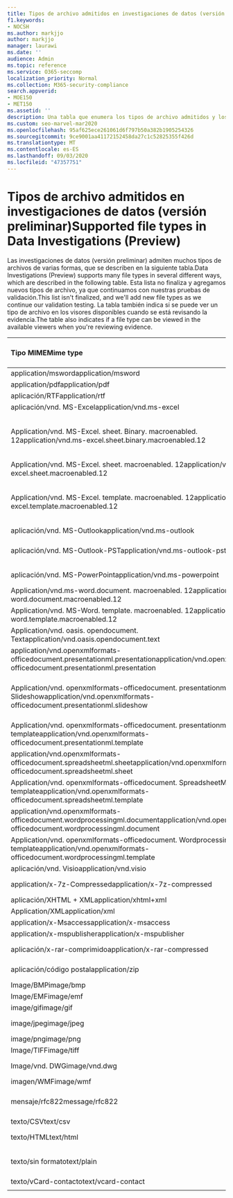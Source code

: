 ```yaml
---
title: Tipos de archivo admitidos en investigaciones de datos (versión preliminar)
f1.keywords:
- NOCSH
ms.author: markjjo
author: markjjo
manager: laurawi
ms.date: ''
audience: Admin
ms.topic: reference
ms.service: O365-seccomp
localization_priority: Normal
ms.collection: M365-security-compliance
search.appverid:
- MOE150
- MET150
ms.assetid: ''
description: Una tabla que enumera los tipos de archivo admitidos y los visores que se pueden ver en para las investigaciones de datos (versión preliminar).
ms.custom: seo-marvel-mar2020
ms.openlocfilehash: 95af625ece261061d6f797b50a382b1905254326
ms.sourcegitcommit: 9ce9001aa41172152458da27c1c52825355f426d
ms.translationtype: MT
ms.contentlocale: es-ES
ms.lasthandoff: 09/03/2020
ms.locfileid: "47357751"
---
```

# <a name="supported-file-types-in-data-investigations-preview"></a><span data-ttu-id="024c5-103">Tipos de archivo admitidos en investigaciones de datos (versión preliminar)</span><span class="sxs-lookup"><span data-stu-id="024c5-103">Supported file types in Data Investigations (Preview)</span></span>

<span data-ttu-id="024c5-104">Las investigaciones de datos (versión preliminar) admiten muchos tipos de archivos de varias formas, que se describen en la siguiente tabla.</span><span class="sxs-lookup"><span data-stu-id="024c5-104">Data Investigations (Preview) supports many file types in several different ways, which are described in the following table.</span></span> <span data-ttu-id="024c5-105">Esta lista no finaliza y agregamos nuevos tipos de archivo, ya que continuamos con nuestras pruebas de validación.</span><span class="sxs-lookup"><span data-stu-id="024c5-105">This list isn't finalized, and we'll add new file types as we continue our validation testing.</span></span> <span data-ttu-id="024c5-106">La tabla también indica si se puede ver un tipo de archivo en los visores disponibles cuando se está revisando la evidencia.</span><span class="sxs-lookup"><span data-stu-id="024c5-106">The table also indicates if a file type can be viewed in the available viewers when you're reviewing evidence.</span></span>

| <span data-ttu-id="024c5-107">Tipo MIME</span><span class="sxs-lookup"><span data-stu-id="024c5-107">Mime type</span></span> | <span data-ttu-id="024c5-108">Clase File</span><span class="sxs-lookup"><span data-stu-id="024c5-108">File class</span></span> | <span data-ttu-id="024c5-109">Visor nativo</span><span class="sxs-lookup"><span data-stu-id="024c5-109">Native viewer</span></span> | <span data-ttu-id="024c5-110">Visor de texto</span><span class="sxs-lookup"><span data-stu-id="024c5-110">Text viewer</span></span> | <span data-ttu-id="024c5-111">Visor de anotaciones</span><span class="sxs-lookup"><span data-stu-id="024c5-111">Annotate viewer</span></span> | <span data-ttu-id="024c5-112">Extracción de contenedores</span><span class="sxs-lookup"><span data-stu-id="024c5-112">Container extraction</span></span> | <span data-ttu-id="024c5-113">Extensiones</span><span class="sxs-lookup"><span data-stu-id="024c5-113">Extensions</span></span> |
| :- | :- | :- | :- | :- | :- | :- |
| <span data-ttu-id="024c5-114">application/msword</span><span class="sxs-lookup"><span data-stu-id="024c5-114">application/msword</span></span> | <span data-ttu-id="024c5-115">Documento</span><span class="sxs-lookup"><span data-stu-id="024c5-115">Document</span></span> | <span data-ttu-id="024c5-116">Sí</span><span class="sxs-lookup"><span data-stu-id="024c5-116">Yes</span></span> | <span data-ttu-id="024c5-117">Sí</span><span class="sxs-lookup"><span data-stu-id="024c5-117">Yes</span></span> | <span data-ttu-id="024c5-118">Sí</span><span class="sxs-lookup"><span data-stu-id="024c5-118">Yes</span></span> | <span data-ttu-id="024c5-119">No</span><span class="sxs-lookup"><span data-stu-id="024c5-119">No</span></span> | <span data-ttu-id="024c5-120">. doc;. dat</span><span class="sxs-lookup"><span data-stu-id="024c5-120">.doc; .dat</span></span> |
| <span data-ttu-id="024c5-121">application/pdf</span><span class="sxs-lookup"><span data-stu-id="024c5-121">application/pdf</span></span> | <span data-ttu-id="024c5-122">Documento</span><span class="sxs-lookup"><span data-stu-id="024c5-122">Document</span></span> | <span data-ttu-id="024c5-123">Sí</span><span class="sxs-lookup"><span data-stu-id="024c5-123">Yes</span></span> | <span data-ttu-id="024c5-124">Sí</span><span class="sxs-lookup"><span data-stu-id="024c5-124">Yes</span></span> | <span data-ttu-id="024c5-125">Sí</span><span class="sxs-lookup"><span data-stu-id="024c5-125">Yes</span></span> | <span data-ttu-id="024c5-126">No</span><span class="sxs-lookup"><span data-stu-id="024c5-126">No</span></span> | <span data-ttu-id="024c5-127">.pdf</span><span class="sxs-lookup"><span data-stu-id="024c5-127">.pdf</span></span> |
| <span data-ttu-id="024c5-128">aplicación/RTF</span><span class="sxs-lookup"><span data-stu-id="024c5-128">application/rtf</span></span> | <span data-ttu-id="024c5-129">Documento</span><span class="sxs-lookup"><span data-stu-id="024c5-129">Document</span></span> | <span data-ttu-id="024c5-130">Sí</span><span class="sxs-lookup"><span data-stu-id="024c5-130">Yes</span></span> | <span data-ttu-id="024c5-131">Sí</span><span class="sxs-lookup"><span data-stu-id="024c5-131">Yes</span></span> | <span data-ttu-id="024c5-132">Sí</span><span class="sxs-lookup"><span data-stu-id="024c5-132">Yes</span></span> | <span data-ttu-id="024c5-133">No</span><span class="sxs-lookup"><span data-stu-id="024c5-133">No</span></span> | <span data-ttu-id="024c5-134">. rtf;. doc</span><span class="sxs-lookup"><span data-stu-id="024c5-134">.rtf;.doc</span></span> |
| <span data-ttu-id="024c5-135">aplicación/vnd. MS-Excel</span><span class="sxs-lookup"><span data-stu-id="024c5-135">application/vnd.ms-excel</span></span> | <span data-ttu-id="024c5-136">Documento</span><span class="sxs-lookup"><span data-stu-id="024c5-136">Document</span></span> | <span data-ttu-id="024c5-137">Sí</span><span class="sxs-lookup"><span data-stu-id="024c5-137">Yes</span></span> | <span data-ttu-id="024c5-138">Sí</span><span class="sxs-lookup"><span data-stu-id="024c5-138">Yes</span></span> | <span data-ttu-id="024c5-139">Sí</span><span class="sxs-lookup"><span data-stu-id="024c5-139">Yes</span></span> | <span data-ttu-id="024c5-140">No</span><span class="sxs-lookup"><span data-stu-id="024c5-140">No</span></span> | <span data-ttu-id="024c5-141">. xls;. dat</span><span class="sxs-lookup"><span data-stu-id="024c5-141">.xls; .dat</span></span> |
| <span data-ttu-id="024c5-142">Application/vnd. MS-Excel. sheet. Binary. macroenabled. 12</span><span class="sxs-lookup"><span data-stu-id="024c5-142">application/vnd.ms-excel.sheet.binary.macroenabled.12</span></span> | <span data-ttu-id="024c5-143">Formato de la productividad y el documento abierto</span><span class="sxs-lookup"><span data-stu-id="024c5-143">Productivity / Open Document Format</span></span> | <span data-ttu-id="024c5-144">Sí</span><span class="sxs-lookup"><span data-stu-id="024c5-144">Yes</span></span> | <span data-ttu-id="024c5-145">Sí</span><span class="sxs-lookup"><span data-stu-id="024c5-145">Yes</span></span> | <span data-ttu-id="024c5-146">No</span><span class="sxs-lookup"><span data-stu-id="024c5-146">No</span></span> | <span data-ttu-id="024c5-147">No</span><span class="sxs-lookup"><span data-stu-id="024c5-147">No</span></span> | <span data-ttu-id="024c5-148">.xlsb</span><span class="sxs-lookup"><span data-stu-id="024c5-148">.xlsb</span></span> |
| <span data-ttu-id="024c5-149">Application/vnd. MS-Excel. sheet. macroenabled. 12</span><span class="sxs-lookup"><span data-stu-id="024c5-149">application/vnd.ms-excel.sheet.macroenabled.12</span></span> | <span data-ttu-id="024c5-150">Documento</span><span class="sxs-lookup"><span data-stu-id="024c5-150">Document</span></span> | <span data-ttu-id="024c5-151">Sí</span><span class="sxs-lookup"><span data-stu-id="024c5-151">Yes</span></span> | <span data-ttu-id="024c5-152">Sí</span><span class="sxs-lookup"><span data-stu-id="024c5-152">Yes</span></span> | <span data-ttu-id="024c5-153">Sí</span><span class="sxs-lookup"><span data-stu-id="024c5-153">Yes</span></span> | <span data-ttu-id="024c5-154">No</span><span class="sxs-lookup"><span data-stu-id="024c5-154">No</span></span> | <span data-ttu-id="024c5-155">. xlsm</span><span class="sxs-lookup"><span data-stu-id="024c5-155">.xlsm</span></span> |
| <span data-ttu-id="024c5-156">Application/vnd. MS-Excel. template. macroenabled. 12</span><span class="sxs-lookup"><span data-stu-id="024c5-156">application/vnd.ms-excel.template.macroenabled.12</span></span> | <span data-ttu-id="024c5-157">Formato de la productividad y el documento abierto</span><span class="sxs-lookup"><span data-stu-id="024c5-157">Productivity / Open Document Format</span></span> | <span data-ttu-id="024c5-158">No</span><span class="sxs-lookup"><span data-stu-id="024c5-158">No</span></span> | <span data-ttu-id="024c5-159">Sí</span><span class="sxs-lookup"><span data-stu-id="024c5-159">Yes</span></span> | <span data-ttu-id="024c5-160">No</span><span class="sxs-lookup"><span data-stu-id="024c5-160">No</span></span> | <span data-ttu-id="024c5-161">No</span><span class="sxs-lookup"><span data-stu-id="024c5-161">No</span></span> | <span data-ttu-id="024c5-162">. xltm</span><span class="sxs-lookup"><span data-stu-id="024c5-162">.xltm</span></span> |
| <span data-ttu-id="024c5-163">aplicación/vnd. MS-Outlook</span><span class="sxs-lookup"><span data-stu-id="024c5-163">application/vnd.ms-outlook</span></span> | <span data-ttu-id="024c5-164">Productividad</span><span class="sxs-lookup"><span data-stu-id="024c5-164">Productivity</span></span> | <span data-ttu-id="024c5-165">No</span><span class="sxs-lookup"><span data-stu-id="024c5-165">No</span></span> | <span data-ttu-id="024c5-166">No</span><span class="sxs-lookup"><span data-stu-id="024c5-166">No</span></span> | <span data-ttu-id="024c5-167">No</span><span class="sxs-lookup"><span data-stu-id="024c5-167">No</span></span> | <span data-ttu-id="024c5-168">No</span><span class="sxs-lookup"><span data-stu-id="024c5-168">No</span></span> | <span data-ttu-id="024c5-169">. msg</span><span class="sxs-lookup"><span data-stu-id="024c5-169">.msg</span></span> |
| <span data-ttu-id="024c5-170">aplicación/vnd. MS-Outlook-PST</span><span class="sxs-lookup"><span data-stu-id="024c5-170">application/vnd.ms-outlook-pst</span></span> | <span data-ttu-id="024c5-171">Productividad y colaboración</span><span class="sxs-lookup"><span data-stu-id="024c5-171">Productivity / Collaboration</span></span> | <span data-ttu-id="024c5-172">No</span><span class="sxs-lookup"><span data-stu-id="024c5-172">No</span></span> | <span data-ttu-id="024c5-173">No</span><span class="sxs-lookup"><span data-stu-id="024c5-173">No</span></span> | <span data-ttu-id="024c5-174">No</span><span class="sxs-lookup"><span data-stu-id="024c5-174">No</span></span> | <span data-ttu-id="024c5-175">Sí</span><span class="sxs-lookup"><span data-stu-id="024c5-175">Yes</span></span> | <span data-ttu-id="024c5-176">.pst</span><span class="sxs-lookup"><span data-stu-id="024c5-176">.pst</span></span> |
| <span data-ttu-id="024c5-177">aplicación/vnd. MS-PowerPoint</span><span class="sxs-lookup"><span data-stu-id="024c5-177">application/vnd.ms-powerpoint</span></span> | <span data-ttu-id="024c5-178">Documento</span><span class="sxs-lookup"><span data-stu-id="024c5-178">Document</span></span> | <span data-ttu-id="024c5-179">Sí</span><span class="sxs-lookup"><span data-stu-id="024c5-179">Yes</span></span> | <span data-ttu-id="024c5-180">Sí</span><span class="sxs-lookup"><span data-stu-id="024c5-180">Yes</span></span> | <span data-ttu-id="024c5-181">Sí</span><span class="sxs-lookup"><span data-stu-id="024c5-181">Yes</span></span> | <span data-ttu-id="024c5-182">No</span><span class="sxs-lookup"><span data-stu-id="024c5-182">No</span></span> | <span data-ttu-id="024c5-183">. ppt;. PPS;. pase</span><span class="sxs-lookup"><span data-stu-id="024c5-183">.ppt; .pps;.pot</span></span> |
| <span data-ttu-id="024c5-184">Application/vnd.ms-word.document. macroenabled. 12</span><span class="sxs-lookup"><span data-stu-id="024c5-184">application/vnd.ms-word.document.macroenabled.12</span></span> | <span data-ttu-id="024c5-185">Documento</span><span class="sxs-lookup"><span data-stu-id="024c5-185">Document</span></span> | <span data-ttu-id="024c5-186">Sí</span><span class="sxs-lookup"><span data-stu-id="024c5-186">Yes</span></span> | <span data-ttu-id="024c5-187">Sí</span><span class="sxs-lookup"><span data-stu-id="024c5-187">Yes</span></span> | <span data-ttu-id="024c5-188">Sí</span><span class="sxs-lookup"><span data-stu-id="024c5-188">Yes</span></span> | <span data-ttu-id="024c5-189">No</span><span class="sxs-lookup"><span data-stu-id="024c5-189">No</span></span> | <span data-ttu-id="024c5-190">.docm</span><span class="sxs-lookup"><span data-stu-id="024c5-190">.docm</span></span> |
| <span data-ttu-id="024c5-191">Application/vnd. MS-Word. template. macroenabled. 12</span><span class="sxs-lookup"><span data-stu-id="024c5-191">application/vnd.ms-word.template.macroenabled.12</span></span> | <span data-ttu-id="024c5-192">Documento</span><span class="sxs-lookup"><span data-stu-id="024c5-192">Document</span></span> | <span data-ttu-id="024c5-193">Sí</span><span class="sxs-lookup"><span data-stu-id="024c5-193">Yes</span></span> | <span data-ttu-id="024c5-194">Sí</span><span class="sxs-lookup"><span data-stu-id="024c5-194">Yes</span></span> | <span data-ttu-id="024c5-195">Sí</span><span class="sxs-lookup"><span data-stu-id="024c5-195">Yes</span></span> | <span data-ttu-id="024c5-196">No</span><span class="sxs-lookup"><span data-stu-id="024c5-196">No</span></span> | <span data-ttu-id="024c5-197">. dotm</span><span class="sxs-lookup"><span data-stu-id="024c5-197">.dotm</span></span> |
| <span data-ttu-id="024c5-198">Application/vnd. oasis. opendocument. Text</span><span class="sxs-lookup"><span data-stu-id="024c5-198">application/vnd.oasis.opendocument.text</span></span> | <span data-ttu-id="024c5-199">Documento</span><span class="sxs-lookup"><span data-stu-id="024c5-199">Document</span></span> | <span data-ttu-id="024c5-200">Sí</span><span class="sxs-lookup"><span data-stu-id="024c5-200">Yes</span></span> | <span data-ttu-id="024c5-201">Sí</span><span class="sxs-lookup"><span data-stu-id="024c5-201">Yes</span></span> | <span data-ttu-id="024c5-202">Sí</span><span class="sxs-lookup"><span data-stu-id="024c5-202">Yes</span></span> | <span data-ttu-id="024c5-203">No</span><span class="sxs-lookup"><span data-stu-id="024c5-203">No</span></span> | <span data-ttu-id="024c5-204">ODT</span><span class="sxs-lookup"><span data-stu-id="024c5-204">.odt;</span></span>  |
| <span data-ttu-id="024c5-205">application/vnd.openxmlformats-officedocument.presentationml.presentation</span><span class="sxs-lookup"><span data-stu-id="024c5-205">application/vnd.openxmlformats-officedocument.presentationml.presentation</span></span> | <span data-ttu-id="024c5-206">Documento</span><span class="sxs-lookup"><span data-stu-id="024c5-206">Document</span></span> | <span data-ttu-id="024c5-207">Sí</span><span class="sxs-lookup"><span data-stu-id="024c5-207">Yes</span></span> | <span data-ttu-id="024c5-208">Sí</span><span class="sxs-lookup"><span data-stu-id="024c5-208">Yes</span></span> | <span data-ttu-id="024c5-209">Sí</span><span class="sxs-lookup"><span data-stu-id="024c5-209">Yes</span></span> | <span data-ttu-id="024c5-210">No</span><span class="sxs-lookup"><span data-stu-id="024c5-210">No</span></span> | <span data-ttu-id="024c5-211">.pptx</span><span class="sxs-lookup"><span data-stu-id="024c5-211">.pptx</span></span> |
| <span data-ttu-id="024c5-212">Application/vnd. openxmlformats-officedocument. presentationml. Slideshow</span><span class="sxs-lookup"><span data-stu-id="024c5-212">application/vnd.openxmlformats-officedocument.presentationml.slideshow</span></span> | <span data-ttu-id="024c5-213">Formato de la productividad y el documento abierto</span><span class="sxs-lookup"><span data-stu-id="024c5-213">Productivity / Open Document Format</span></span> | <span data-ttu-id="024c5-214">Sí</span><span class="sxs-lookup"><span data-stu-id="024c5-214">Yes</span></span> | <span data-ttu-id="024c5-215">Sí</span><span class="sxs-lookup"><span data-stu-id="024c5-215">Yes</span></span> | <span data-ttu-id="024c5-216">Sí</span><span class="sxs-lookup"><span data-stu-id="024c5-216">Yes</span></span> | <span data-ttu-id="024c5-217">No</span><span class="sxs-lookup"><span data-stu-id="024c5-217">No</span></span> | <span data-ttu-id="024c5-218">. ppsx</span><span class="sxs-lookup"><span data-stu-id="024c5-218">.ppsx</span></span> |
| <span data-ttu-id="024c5-219">Application/vnd. openxmlformats-officedocument. presentationml. template</span><span class="sxs-lookup"><span data-stu-id="024c5-219">application/vnd.openxmlformats-officedocument.presentationml.template</span></span> | <span data-ttu-id="024c5-220">Documento</span><span class="sxs-lookup"><span data-stu-id="024c5-220">Document</span></span> | <span data-ttu-id="024c5-221">Sí</span><span class="sxs-lookup"><span data-stu-id="024c5-221">Yes</span></span> | <span data-ttu-id="024c5-222">Sí</span><span class="sxs-lookup"><span data-stu-id="024c5-222">Yes</span></span> | <span data-ttu-id="024c5-223">Sí</span><span class="sxs-lookup"><span data-stu-id="024c5-223">Yes</span></span> | <span data-ttu-id="024c5-224">No</span><span class="sxs-lookup"><span data-stu-id="024c5-224">No</span></span> | <span data-ttu-id="024c5-225">. potx</span><span class="sxs-lookup"><span data-stu-id="024c5-225">.potx</span></span> |
| <span data-ttu-id="024c5-226">application/vnd.openxmlformats-officedocument.spreadsheetml.sheet</span><span class="sxs-lookup"><span data-stu-id="024c5-226">application/vnd.openxmlformats-officedocument.spreadsheetml.sheet</span></span> | <span data-ttu-id="024c5-227">Documento</span><span class="sxs-lookup"><span data-stu-id="024c5-227">Document</span></span> | <span data-ttu-id="024c5-228">Sí</span><span class="sxs-lookup"><span data-stu-id="024c5-228">Yes</span></span> | <span data-ttu-id="024c5-229">Sí</span><span class="sxs-lookup"><span data-stu-id="024c5-229">Yes</span></span> | <span data-ttu-id="024c5-230">Sí</span><span class="sxs-lookup"><span data-stu-id="024c5-230">Yes</span></span> | <span data-ttu-id="024c5-231">No</span><span class="sxs-lookup"><span data-stu-id="024c5-231">No</span></span> | <span data-ttu-id="024c5-232">.xlsx</span><span class="sxs-lookup"><span data-stu-id="024c5-232">.xlsx</span></span> |
| <span data-ttu-id="024c5-233">Application/vnd. openxmlformats-officedocument. SpreadsheetML. template</span><span class="sxs-lookup"><span data-stu-id="024c5-233">application/vnd.openxmlformats-officedocument.spreadsheetml.template</span></span> | <span data-ttu-id="024c5-234">Documento</span><span class="sxs-lookup"><span data-stu-id="024c5-234">Document</span></span> | <span data-ttu-id="024c5-235">Sí</span><span class="sxs-lookup"><span data-stu-id="024c5-235">Yes</span></span> | <span data-ttu-id="024c5-236">Sí</span><span class="sxs-lookup"><span data-stu-id="024c5-236">Yes</span></span> | <span data-ttu-id="024c5-237">Sí</span><span class="sxs-lookup"><span data-stu-id="024c5-237">Yes</span></span> | <span data-ttu-id="024c5-238">No</span><span class="sxs-lookup"><span data-stu-id="024c5-238">No</span></span> | <span data-ttu-id="024c5-239">. xltx</span><span class="sxs-lookup"><span data-stu-id="024c5-239">.xltx</span></span> |
| <span data-ttu-id="024c5-240">application/vnd.openxmlformats-officedocument.wordprocessingml.document</span><span class="sxs-lookup"><span data-stu-id="024c5-240">application/vnd.openxmlformats-officedocument.wordprocessingml.document</span></span> | <span data-ttu-id="024c5-241">Documento</span><span class="sxs-lookup"><span data-stu-id="024c5-241">Document</span></span> | <span data-ttu-id="024c5-242">Sí</span><span class="sxs-lookup"><span data-stu-id="024c5-242">Yes</span></span> | <span data-ttu-id="024c5-243">Sí</span><span class="sxs-lookup"><span data-stu-id="024c5-243">Yes</span></span> | <span data-ttu-id="024c5-244">Sí</span><span class="sxs-lookup"><span data-stu-id="024c5-244">Yes</span></span> | <span data-ttu-id="024c5-245">No</span><span class="sxs-lookup"><span data-stu-id="024c5-245">No</span></span> | <span data-ttu-id="024c5-246">.docx</span><span class="sxs-lookup"><span data-stu-id="024c5-246">.docx</span></span> |
| <span data-ttu-id="024c5-247">Application/vnd. openxmlformats-officedocument. WordprocessingML. template</span><span class="sxs-lookup"><span data-stu-id="024c5-247">application/vnd.openxmlformats-officedocument.wordprocessingml.template</span></span> | <span data-ttu-id="024c5-248">Documento</span><span class="sxs-lookup"><span data-stu-id="024c5-248">Document</span></span> | <span data-ttu-id="024c5-249">Sí</span><span class="sxs-lookup"><span data-stu-id="024c5-249">Yes</span></span> | <span data-ttu-id="024c5-250">Sí</span><span class="sxs-lookup"><span data-stu-id="024c5-250">Yes</span></span> | <span data-ttu-id="024c5-251">Sí</span><span class="sxs-lookup"><span data-stu-id="024c5-251">Yes</span></span> | <span data-ttu-id="024c5-252">No</span><span class="sxs-lookup"><span data-stu-id="024c5-252">No</span></span> | <span data-ttu-id="024c5-253">. dotx</span><span class="sxs-lookup"><span data-stu-id="024c5-253">.dotx</span></span> |
| <span data-ttu-id="024c5-254">aplicación/vnd. Visio</span><span class="sxs-lookup"><span data-stu-id="024c5-254">application/vnd.visio</span></span> | <span data-ttu-id="024c5-255">Documento</span><span class="sxs-lookup"><span data-stu-id="024c5-255">Document</span></span> | <span data-ttu-id="024c5-256">Sí</span><span class="sxs-lookup"><span data-stu-id="024c5-256">Yes</span></span> | <span data-ttu-id="024c5-257">Sí</span><span class="sxs-lookup"><span data-stu-id="024c5-257">Yes</span></span> | <span data-ttu-id="024c5-258">Sí</span><span class="sxs-lookup"><span data-stu-id="024c5-258">Yes</span></span> | <span data-ttu-id="024c5-259">No</span><span class="sxs-lookup"><span data-stu-id="024c5-259">No</span></span> | <span data-ttu-id="024c5-260">. VSD</span><span class="sxs-lookup"><span data-stu-id="024c5-260">.vsd</span></span> |
| <span data-ttu-id="024c5-261">application/x-7z-Compressed</span><span class="sxs-lookup"><span data-stu-id="024c5-261">application/x-7z-compressed</span></span> | <span data-ttu-id="024c5-262">Archivo/contenedor</span><span class="sxs-lookup"><span data-stu-id="024c5-262">Archive / Container</span></span> | <span data-ttu-id="024c5-263">No</span><span class="sxs-lookup"><span data-stu-id="024c5-263">No</span></span> | <span data-ttu-id="024c5-264">No</span><span class="sxs-lookup"><span data-stu-id="024c5-264">No</span></span> | <span data-ttu-id="024c5-265">No</span><span class="sxs-lookup"><span data-stu-id="024c5-265">No</span></span> | <span data-ttu-id="024c5-266">Sí</span><span class="sxs-lookup"><span data-stu-id="024c5-266">Yes</span></span> | <span data-ttu-id="024c5-267">.7z</span><span class="sxs-lookup"><span data-stu-id="024c5-267">.7z</span></span> |
| <span data-ttu-id="024c5-268">aplicación/XHTML + XML</span><span class="sxs-lookup"><span data-stu-id="024c5-268">application/xhtml+xml</span></span> | <span data-ttu-id="024c5-269">Documento</span><span class="sxs-lookup"><span data-stu-id="024c5-269">Document</span></span> | <span data-ttu-id="024c5-270">Sí</span><span class="sxs-lookup"><span data-stu-id="024c5-270">Yes</span></span> | <span data-ttu-id="024c5-271">Sí</span><span class="sxs-lookup"><span data-stu-id="024c5-271">Yes</span></span> | <span data-ttu-id="024c5-272">Sí</span><span class="sxs-lookup"><span data-stu-id="024c5-272">Yes</span></span> | <span data-ttu-id="024c5-273">No</span><span class="sxs-lookup"><span data-stu-id="024c5-273">No</span></span> | <span data-ttu-id="024c5-274">. XHTML</span><span class="sxs-lookup"><span data-stu-id="024c5-274">.xhtml</span></span> |
| <span data-ttu-id="024c5-275">Application/XML</span><span class="sxs-lookup"><span data-stu-id="024c5-275">application/xml</span></span> | <span data-ttu-id="024c5-276">Documento</span><span class="sxs-lookup"><span data-stu-id="024c5-276">Document</span></span> | <span data-ttu-id="024c5-277">Sí</span><span class="sxs-lookup"><span data-stu-id="024c5-277">Yes</span></span> | <span data-ttu-id="024c5-278">Sí</span><span class="sxs-lookup"><span data-stu-id="024c5-278">Yes</span></span> | <span data-ttu-id="024c5-279">Sí</span><span class="sxs-lookup"><span data-stu-id="024c5-279">Yes</span></span> | <span data-ttu-id="024c5-280">No</span><span class="sxs-lookup"><span data-stu-id="024c5-280">No</span></span> | <span data-ttu-id="024c5-281">. XML</span><span class="sxs-lookup"><span data-stu-id="024c5-281">.xml</span></span> |
| <span data-ttu-id="024c5-282">application/x-Msaccess</span><span class="sxs-lookup"><span data-stu-id="024c5-282">application/x-msaccess</span></span> | <span data-ttu-id="024c5-283">Documento</span><span class="sxs-lookup"><span data-stu-id="024c5-283">Document</span></span> | <span data-ttu-id="024c5-284">Sí</span><span class="sxs-lookup"><span data-stu-id="024c5-284">Yes</span></span> | <span data-ttu-id="024c5-285">Sí</span><span class="sxs-lookup"><span data-stu-id="024c5-285">Yes</span></span> | <span data-ttu-id="024c5-286">Sí</span><span class="sxs-lookup"><span data-stu-id="024c5-286">Yes</span></span> | <span data-ttu-id="024c5-287">No</span><span class="sxs-lookup"><span data-stu-id="024c5-287">No</span></span> | <span data-ttu-id="024c5-288">.mdb</span><span class="sxs-lookup"><span data-stu-id="024c5-288">.mdb</span></span> |
| <span data-ttu-id="024c5-289">application/x-mspublisher</span><span class="sxs-lookup"><span data-stu-id="024c5-289">application/x-mspublisher</span></span> | <span data-ttu-id="024c5-290">Documento</span><span class="sxs-lookup"><span data-stu-id="024c5-290">Document</span></span> | <span data-ttu-id="024c5-291">Sí</span><span class="sxs-lookup"><span data-stu-id="024c5-291">Yes</span></span> | <span data-ttu-id="024c5-292">Sí</span><span class="sxs-lookup"><span data-stu-id="024c5-292">Yes</span></span> | <span data-ttu-id="024c5-293">Sí</span><span class="sxs-lookup"><span data-stu-id="024c5-293">Yes</span></span> | <span data-ttu-id="024c5-294">No</span><span class="sxs-lookup"><span data-stu-id="024c5-294">No</span></span> | <span data-ttu-id="024c5-295">. pub</span><span class="sxs-lookup"><span data-stu-id="024c5-295">.pub</span></span> |
| <span data-ttu-id="024c5-296">aplicación/x-rar-comprimido</span><span class="sxs-lookup"><span data-stu-id="024c5-296">application/x-rar-compressed</span></span> | <span data-ttu-id="024c5-297">Archivo/contenedor</span><span class="sxs-lookup"><span data-stu-id="024c5-297">Archive / Container</span></span> | <span data-ttu-id="024c5-298">No</span><span class="sxs-lookup"><span data-stu-id="024c5-298">No</span></span> | <span data-ttu-id="024c5-299">No</span><span class="sxs-lookup"><span data-stu-id="024c5-299">No</span></span> | <span data-ttu-id="024c5-300">No</span><span class="sxs-lookup"><span data-stu-id="024c5-300">No</span></span> | <span data-ttu-id="024c5-301">Sí</span><span class="sxs-lookup"><span data-stu-id="024c5-301">Yes</span></span> | <span data-ttu-id="024c5-302">. rar</span><span class="sxs-lookup"><span data-stu-id="024c5-302">.rar</span></span> |
| <span data-ttu-id="024c5-303">aplicación/código postal</span><span class="sxs-lookup"><span data-stu-id="024c5-303">application/zip</span></span> | <span data-ttu-id="024c5-304">Archivo/contenedor</span><span class="sxs-lookup"><span data-stu-id="024c5-304">Archive / Container</span></span> | <span data-ttu-id="024c5-305">No</span><span class="sxs-lookup"><span data-stu-id="024c5-305">No</span></span> | <span data-ttu-id="024c5-306">No</span><span class="sxs-lookup"><span data-stu-id="024c5-306">No</span></span> | <span data-ttu-id="024c5-307">No</span><span class="sxs-lookup"><span data-stu-id="024c5-307">No</span></span> | <span data-ttu-id="024c5-308">Sí</span><span class="sxs-lookup"><span data-stu-id="024c5-308">Yes</span></span> | <span data-ttu-id="024c5-309">.zip</span><span class="sxs-lookup"><span data-stu-id="024c5-309">.zip</span></span> |
| <span data-ttu-id="024c5-310">Image/BMP</span><span class="sxs-lookup"><span data-stu-id="024c5-310">image/bmp</span></span> | <span data-ttu-id="024c5-311">Imagen</span><span class="sxs-lookup"><span data-stu-id="024c5-311">Image</span></span> | <span data-ttu-id="024c5-312">Sí</span><span class="sxs-lookup"><span data-stu-id="024c5-312">Yes</span></span> | <span data-ttu-id="024c5-313">Sí</span><span class="sxs-lookup"><span data-stu-id="024c5-313">Yes</span></span> | <span data-ttu-id="024c5-314">Sí</span><span class="sxs-lookup"><span data-stu-id="024c5-314">Yes</span></span> | <span data-ttu-id="024c5-315">No</span><span class="sxs-lookup"><span data-stu-id="024c5-315">No</span></span> | <span data-ttu-id="024c5-316">.bmp</span><span class="sxs-lookup"><span data-stu-id="024c5-316">.bmp</span></span> |
| <span data-ttu-id="024c5-317">Image/EMF</span><span class="sxs-lookup"><span data-stu-id="024c5-317">image/emf</span></span> | <span data-ttu-id="024c5-318">Imagen</span><span class="sxs-lookup"><span data-stu-id="024c5-318">Image</span></span> | <span data-ttu-id="024c5-319">Sí</span><span class="sxs-lookup"><span data-stu-id="024c5-319">Yes</span></span> | <span data-ttu-id="024c5-320">Sí</span><span class="sxs-lookup"><span data-stu-id="024c5-320">Yes</span></span> | <span data-ttu-id="024c5-321">Sí</span><span class="sxs-lookup"><span data-stu-id="024c5-321">Yes</span></span> | <span data-ttu-id="024c5-322">No</span><span class="sxs-lookup"><span data-stu-id="024c5-322">No</span></span> | <span data-ttu-id="024c5-323">.emf</span><span class="sxs-lookup"><span data-stu-id="024c5-323">.emf</span></span> |
| <span data-ttu-id="024c5-324">image/gif</span><span class="sxs-lookup"><span data-stu-id="024c5-324">image/gif</span></span> | <span data-ttu-id="024c5-325">Documento</span><span class="sxs-lookup"><span data-stu-id="024c5-325">Document</span></span> | <span data-ttu-id="024c5-326">Sí</span><span class="sxs-lookup"><span data-stu-id="024c5-326">Yes</span></span> | <span data-ttu-id="024c5-327">Sí</span><span class="sxs-lookup"><span data-stu-id="024c5-327">Yes</span></span> | <span data-ttu-id="024c5-328">Sí</span><span class="sxs-lookup"><span data-stu-id="024c5-328">Yes</span></span> | <span data-ttu-id="024c5-329">No</span><span class="sxs-lookup"><span data-stu-id="024c5-329">No</span></span> | <span data-ttu-id="024c5-330">.gif</span><span class="sxs-lookup"><span data-stu-id="024c5-330">.gif</span></span> |
| <span data-ttu-id="024c5-331">image/jpeg</span><span class="sxs-lookup"><span data-stu-id="024c5-331">image/jpeg</span></span> | <span data-ttu-id="024c5-332">Imagen</span><span class="sxs-lookup"><span data-stu-id="024c5-332">Image</span></span> | <span data-ttu-id="024c5-333">Sí</span><span class="sxs-lookup"><span data-stu-id="024c5-333">Yes</span></span> | <span data-ttu-id="024c5-334">Sí</span><span class="sxs-lookup"><span data-stu-id="024c5-334">Yes</span></span> | <span data-ttu-id="024c5-335">Sí</span><span class="sxs-lookup"><span data-stu-id="024c5-335">Yes</span></span> | <span data-ttu-id="024c5-336">No</span><span class="sxs-lookup"><span data-stu-id="024c5-336">No</span></span> | <span data-ttu-id="024c5-337">. jpg;. JPEG;. dat;. jpgt</span><span class="sxs-lookup"><span data-stu-id="024c5-337">.jpg; .jpeg; .dat;.jpgt</span></span> |
| <span data-ttu-id="024c5-338">image/png</span><span class="sxs-lookup"><span data-stu-id="024c5-338">image/png</span></span> | <span data-ttu-id="024c5-339">Imagen</span><span class="sxs-lookup"><span data-stu-id="024c5-339">Image</span></span> | <span data-ttu-id="024c5-340">Sí</span><span class="sxs-lookup"><span data-stu-id="024c5-340">Yes</span></span> | <span data-ttu-id="024c5-341">Sí</span><span class="sxs-lookup"><span data-stu-id="024c5-341">Yes</span></span> | <span data-ttu-id="024c5-342">Sí</span><span class="sxs-lookup"><span data-stu-id="024c5-342">Yes</span></span> | <span data-ttu-id="024c5-343">No</span><span class="sxs-lookup"><span data-stu-id="024c5-343">No</span></span> | <span data-ttu-id="024c5-344">.png</span><span class="sxs-lookup"><span data-stu-id="024c5-344">.png</span></span> |
| <span data-ttu-id="024c5-345">Image/TIFF</span><span class="sxs-lookup"><span data-stu-id="024c5-345">image/tiff</span></span> | <span data-ttu-id="024c5-346">Imagen</span><span class="sxs-lookup"><span data-stu-id="024c5-346">Image</span></span> | <span data-ttu-id="024c5-347">Sí</span><span class="sxs-lookup"><span data-stu-id="024c5-347">Yes</span></span> | <span data-ttu-id="024c5-348">Sí</span><span class="sxs-lookup"><span data-stu-id="024c5-348">Yes</span></span> | <span data-ttu-id="024c5-349">Sí</span><span class="sxs-lookup"><span data-stu-id="024c5-349">Yes</span></span> | <span data-ttu-id="024c5-350">No</span><span class="sxs-lookup"><span data-stu-id="024c5-350">No</span></span> | <span data-ttu-id="024c5-351">. tif</span><span class="sxs-lookup"><span data-stu-id="024c5-351">.tif</span></span> |
| <span data-ttu-id="024c5-352">Image/vnd. DWG</span><span class="sxs-lookup"><span data-stu-id="024c5-352">image/vnd.dwg</span></span> | <span data-ttu-id="024c5-353">Documento</span><span class="sxs-lookup"><span data-stu-id="024c5-353">Document</span></span> | <span data-ttu-id="024c5-354">Sí</span><span class="sxs-lookup"><span data-stu-id="024c5-354">Yes</span></span> | <span data-ttu-id="024c5-355">Sí</span><span class="sxs-lookup"><span data-stu-id="024c5-355">Yes</span></span> | <span data-ttu-id="024c5-356">Sí</span><span class="sxs-lookup"><span data-stu-id="024c5-356">Yes</span></span> | <span data-ttu-id="024c5-357">No</span><span class="sxs-lookup"><span data-stu-id="024c5-357">No</span></span> | <span data-ttu-id="024c5-358">. dwg;. ficheros</span><span class="sxs-lookup"><span data-stu-id="024c5-358">.dwg;.dxf;</span></span> |
| <span data-ttu-id="024c5-359">imagen/WMF</span><span class="sxs-lookup"><span data-stu-id="024c5-359">image/wmf</span></span> | <span data-ttu-id="024c5-360">Documento</span><span class="sxs-lookup"><span data-stu-id="024c5-360">Document</span></span> | <span data-ttu-id="024c5-361">Sí</span><span class="sxs-lookup"><span data-stu-id="024c5-361">Yes</span></span> | <span data-ttu-id="024c5-362">Sí</span><span class="sxs-lookup"><span data-stu-id="024c5-362">Yes</span></span> | <span data-ttu-id="024c5-363">Sí</span><span class="sxs-lookup"><span data-stu-id="024c5-363">Yes</span></span> | <span data-ttu-id="024c5-364">No</span><span class="sxs-lookup"><span data-stu-id="024c5-364">No</span></span> | <span data-ttu-id="024c5-365">.wmf</span><span class="sxs-lookup"><span data-stu-id="024c5-365">.wmf</span></span> |
| <span data-ttu-id="024c5-366">mensaje/rfc822</span><span class="sxs-lookup"><span data-stu-id="024c5-366">message/rfc822</span></span> | <span data-ttu-id="024c5-367">Productividad y colaboración</span><span class="sxs-lookup"><span data-stu-id="024c5-367">Productivity / Collaboration</span></span> | <span data-ttu-id="024c5-368">No</span><span class="sxs-lookup"><span data-stu-id="024c5-368">No</span></span> | <span data-ttu-id="024c5-369">No</span><span class="sxs-lookup"><span data-stu-id="024c5-369">No</span></span> | <span data-ttu-id="024c5-370">No</span><span class="sxs-lookup"><span data-stu-id="024c5-370">No</span></span> | <span data-ttu-id="024c5-371">No</span><span class="sxs-lookup"><span data-stu-id="024c5-371">No</span></span> | <span data-ttu-id="024c5-372">.eml</span><span class="sxs-lookup"><span data-stu-id="024c5-372">.eml</span></span> |
| <span data-ttu-id="024c5-373">texto/CSV</span><span class="sxs-lookup"><span data-stu-id="024c5-373">text/csv</span></span> | <span data-ttu-id="024c5-374">Documento</span><span class="sxs-lookup"><span data-stu-id="024c5-374">Document</span></span> | <span data-ttu-id="024c5-375">Sí</span><span class="sxs-lookup"><span data-stu-id="024c5-375">Yes</span></span> | <span data-ttu-id="024c5-376">Sí</span><span class="sxs-lookup"><span data-stu-id="024c5-376">Yes</span></span> | <span data-ttu-id="024c5-377">Sí</span><span class="sxs-lookup"><span data-stu-id="024c5-377">Yes</span></span> | <span data-ttu-id="024c5-378">No</span><span class="sxs-lookup"><span data-stu-id="024c5-378">No</span></span> | <span data-ttu-id="024c5-379">. csv</span><span class="sxs-lookup"><span data-stu-id="024c5-379">.csv</span></span> |
| <span data-ttu-id="024c5-380">texto/HTML</span><span class="sxs-lookup"><span data-stu-id="024c5-380">text/html</span></span> | <span data-ttu-id="024c5-381">Documento</span><span class="sxs-lookup"><span data-stu-id="024c5-381">Document</span></span> | <span data-ttu-id="024c5-382">Sí</span><span class="sxs-lookup"><span data-stu-id="024c5-382">Yes</span></span> | <span data-ttu-id="024c5-383">Sí</span><span class="sxs-lookup"><span data-stu-id="024c5-383">Yes</span></span> | <span data-ttu-id="024c5-384">Sí</span><span class="sxs-lookup"><span data-stu-id="024c5-384">Yes</span></span> | <span data-ttu-id="024c5-385">No</span><span class="sxs-lookup"><span data-stu-id="024c5-385">No</span></span> | <span data-ttu-id="024c5-386">. html;. shtml;. htm</span><span class="sxs-lookup"><span data-stu-id="024c5-386">.html;.shtml; .htm</span></span> |
| <span data-ttu-id="024c5-387">texto/sin formato</span><span class="sxs-lookup"><span data-stu-id="024c5-387">text/plain</span></span> | <span data-ttu-id="024c5-388">Documento</span><span class="sxs-lookup"><span data-stu-id="024c5-388">Document</span></span> | <span data-ttu-id="024c5-389">Sí</span><span class="sxs-lookup"><span data-stu-id="024c5-389">Yes</span></span> | <span data-ttu-id="024c5-390">Sí</span><span class="sxs-lookup"><span data-stu-id="024c5-390">Yes</span></span> | <span data-ttu-id="024c5-391">Sí</span><span class="sxs-lookup"><span data-stu-id="024c5-391">Yes</span></span> | <span data-ttu-id="024c5-392">No</span><span class="sxs-lookup"><span data-stu-id="024c5-392">No</span></span> | <span data-ttu-id="024c5-393">. txt;. CSS;. con;. pl;. csv;. dat</span><span class="sxs-lookup"><span data-stu-id="024c5-393">.txt; .css;.con; .pl; .csv; .dat</span></span> |
| <span data-ttu-id="024c5-394">texto/vCard-contacto</span><span class="sxs-lookup"><span data-stu-id="024c5-394">text/vcard-contact</span></span> | <span data-ttu-id="024c5-395">Documento</span><span class="sxs-lookup"><span data-stu-id="024c5-395">Document</span></span> | <span data-ttu-id="024c5-396">Sí</span><span class="sxs-lookup"><span data-stu-id="024c5-396">Yes</span></span> | <span data-ttu-id="024c5-397">Sí</span><span class="sxs-lookup"><span data-stu-id="024c5-397">Yes</span></span> | <span data-ttu-id="024c5-398">Sí</span><span class="sxs-lookup"><span data-stu-id="024c5-398">Yes</span></span> | <span data-ttu-id="024c5-399">No</span><span class="sxs-lookup"><span data-stu-id="024c5-399">No</span></span> | <span data-ttu-id="024c5-400">. vcf</span><span class="sxs-lookup"><span data-stu-id="024c5-400">.vcf</span></span> |
||||||||
